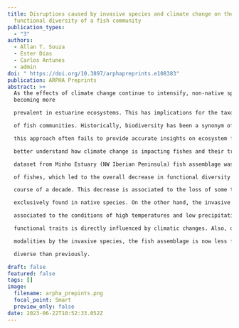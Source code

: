```yaml
---
title: Disruptions caused by invasive species and climate change on the
  functional diversity of a fish community
publication_types:
  - "3"
authors:
  - Allan T. Souza
  - Ester Dias
  - Carlos Antunes
  - admin
doi: " https://doi.org/10.3897/arphapreprints.e108383"
publication: ARPHA Preprints
abstract: >+
  As the effects of climate change continue to intensify, non-native species are
  becoming more

  prevalent in estuarine ecosystems. This has implications for the taxonomic and functional diversity

  of fish communities. Historically, biodiversity has been a synonym of taxonomic diversity, however

  this approach often fails to provide accurate insights on ecosystem functioning and resilience. To

  better understand how climate change is impacting fishes and their traits composition, a long-term

  dataset from Minho Estuary (NW Iberian Peninsula) fish assemblage was analyzed. The results suggest that climate change and extreme weather events are altering the prevailing trait modalities

  of fishes, which led to the overall decrease in functional diversity of the fish assemblage over the

  course of a decade. This decrease is associated to the loss of some trait modalities that are

  exclusively found in native species. On the other hand, the invasive species added novel traits

  associated to the conditions of high temperatures and low precipitation regime currently observed in the studied area. Our results highlight that the shift in the presence and dominance of some

  functional traits is directly influenced by climatic changes. Also, despite the addition of novel

  modalities by the invasive species, the fish assemblage is now less functional and taxonomic

  diverse than previously.

draft: false
featured: false
tags: []
image:
  filename: arpha_prepints.png
  focal_point: Smart
  preview_only: false
date: 2023-06-22T10:52:33.052Z
---
```

